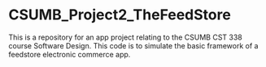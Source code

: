 # CSUMB_Project2_TheFeedStore
This is a repository for an app project relating to the CSUMB CST 338 course Software Design. This code is to simulate the basic framework of a feedstore electronic commerce app. 
